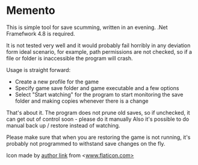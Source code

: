 # Memento

This is simple tool for save scumming, written in an evening. .Net Framefwork 4.8 is required.

It is not tested very well and it would probably fail horribly in any deviation form ideal scenario, for example, path permissions are not checked, so if a file or folder is inaccessible the program will crash.

Usage is straight forward:
- Create a new profile for the game
- Specify game save folder and game executable and a few options
- Select "Start watching" for the program to start monitoring the save folder and making copies whenever there is a change

That's about it. The program does not prune old saves, so if unchecked, it can get out of control soon - please do it manually
Also it's possible to do manual back up / restore instead of watching.

Please make sure that when you are restoring the game is not running, it's probably not programmed to withstand save changes on the fly.

Icon made by [author link](https://www.flaticon.com/authors/bqlqn) from <www.flaticon.com>
